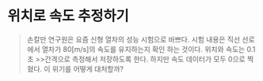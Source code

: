# 위치로 속도 추정하기
> 손칼만 연구원은 요즘 신형 열차의 성능 시험으로 바쁘다. 시험 내용은 직선 선로에서 열차가 80[m/s]의 속도를 유지하는지 확인 하는 것이다. 위치와 속도는 0.1초 >>간격으로 측정해서 저장하도록 한다. 하지만 속도 데이터가 모두 0으로 찍혔다. 이 위기를 어떻게 대처할까?
>
